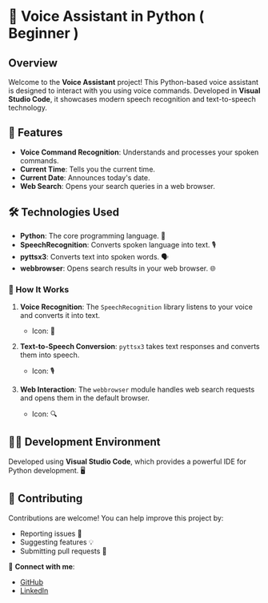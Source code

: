 # 🎤 Voice Assistant in Python ( Beginner )

## Overview

Welcome to the **Voice Assistant** project! This Python-based voice assistant is designed to interact with you using voice commands. Developed in **Visual Studio Code**, it showcases modern speech recognition and text-to-speech technology.

## 🌟 Features
- **Voice Command Recognition**: Understands and processes your spoken commands.
- **Current Time**: Tells you the current time.
- **Current Date**: Announces today's date.
- **Web Search**: Opens your search queries in a web browser.

## 🛠️ Technologies Used
- **Python**: The core programming language. 🐍
- **SpeechRecognition**: Converts spoken language into text. 🎙️
- **pyttsx3**: Converts text into spoken words. 🗣️
- **webbrowser**: Opens search results in your web browser. 🌐

### 📄 How It Works

1. **Voice Recognition**: The `SpeechRecognition` library listens to your voice and converts it into text.
   - Icon: 🧠
   
2. **Text-to-Speech Conversion**: `pyttsx3` takes text responses and converts them into speech.
   - Icon: 🎙️

3. **Web Interaction**: The `webbrowser` module handles web search requests and opens them in the default browser.
   - Icon: 🔍

## 🧑‍💻 Development Environment

Developed using **Visual Studio Code**, which provides a powerful IDE for Python development. 🖥️

## 🤝 Contributing

Contributions are welcome! You can help improve this project by:
- Reporting issues 🐞
- Suggesting features 💡
- Submitting pull requests 🔄


🔗 **Connect with me**:
- [GitHub](https://github.com/shadowking06)
- [LinkedIn](https://www.linkedin.com/in/ujjwal-pandey-324769166/)
